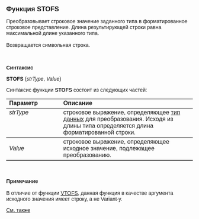 ﻿<html>
<head>
<title>STOFS</title>
</head>

<body>

<p><strong><font size="4" face="Arial">Функция STOFS</font></strong></p>

<p><font face="Arial">Преобразовывает строковое значение заданного 
типа в форматированное строковое представление. Длина результирующей строки 
равна максимальной длине указанного типа.<br>
<br>
Возвращается символьная строка.</font></p>

<p class="label">&nbsp;</p>

<p class="label"><font face="Arial"><b>Синтаксис</b></font></p>

<p><font face="Arial"><strong>STOFS </strong>(<em>strType</em>, <em>
Value</em>)<br>
</font></p>

<p><font face="Arial">Синтаксис функции <strong>STOFS</strong>
состоит из следующих частей:</font></p>

<table border="1" cellPadding="5" cols="2" frame="below" rules="rows">
<TBODY>
  <tr vAlign="top">
    <td class="label" width="29%"><font face="Arial"><b>Параметр</b></font></td>
    <td class="label" width="71%"><font face="Arial"><strong>Описание</strong></font></td>
  </tr>
  <tr vAlign="top">
    <td width="29%"><em><font face="Arial">strType</font></em></td>
    <td width="71%"><font face="Arial">строковое выражение, 
	определяющее <a href="../../../types.html">тип данных</a> для преобразования. 
	Исходя из длины типа определяется длина форматированной строки.</font></td>
  </tr>
  <tr>
    <td width="29%"><em><font face="Arial">Value</font></em></td>
    <td width="71%"><font face="Arial">строковое выражение, 
	определяющее исходное значение, подлежащее преобразованию.</font></td>
  </tr>
</TBODY>
</table>

<p class="label">&nbsp;</p>

<p class="label"><font face="Arial"><b>Примечание<br>
<br>
</b>В отличие от функции <a href="VTOFS.html">VTOFS</a>, данная функция в 
качестве аргумента исходного значения имеет строку, а не Variant-у.</font></p>

<p class="label"><a href="VTOFS.html"><font face="Arial">См. также</font></a></p>
</body>
</html>
